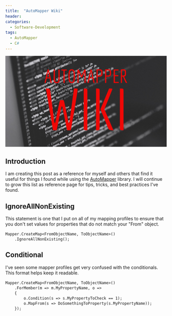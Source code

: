 ```yaml
---
title:  "AutoMapper Wiki"
header:
categories: 
  - Software-Development
tags:
  - AutoMapper
  - C#
---
```


![header](/assets/posts/2017-08-09-automapper-wiki/header.jpg)

## Introduction

I am creating this post as a reference for myself and others that find it useful for things I found while using the [AutoMapper](https://github.com/AutoMapper/AutoMapper) library. I will continue to grow this list as reference page for tips, tricks, and best practices I've found.

## IgnoreAllNonExisting

This statement is one that I put on all of my mapping profiles to ensure that you don't set values for properties that do not match your "From" object.

```
Mapper.CreateMap<FromObjectName, ToObjectName>()
    .IgnoreAllNonExisting();
```

## Conditional

I've seen some mapper profiles get very confused with the conditionals. This format helps keep it readable.

```
Mapper.CreateMap<FromObjectName, ToObjectName>()
    .ForMember(m => m.MyPropertyName, o =>
    {
        o.Condition(s => s.MyPropertyToCheck == 1); 
        o.MapFrom(s => DoSomethingToProperty(s.MyPropertyName));
    });
```

